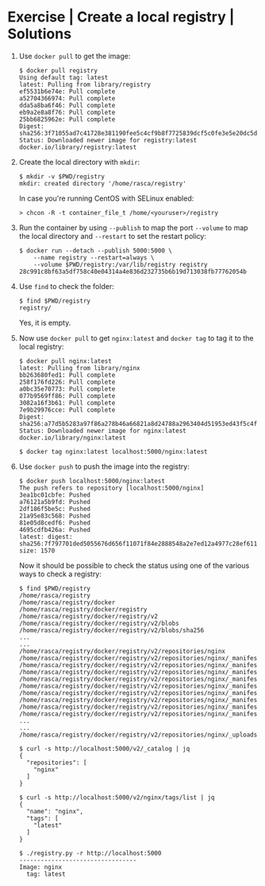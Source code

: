 # Exercise | Create a local registry | Solutions

1. Use `docker pull` to get the image:

   ```console
   $ docker pull registry
   Using default tag: latest
   latest: Pulling from library/registry
   ef5531b6e74e: Pull complete 
   a52704366974: Pull complete 
   dda5a8ba6f46: Pull complete 
   eb9a2e8a8f76: Pull complete 
   25bb6825962e: Pull complete 
   Digest: sha256:3f71055ad7c41728e381190fee5c4cf9b8f7725839dcf5c0fe3e5e20dc5db1fa
   Status: Downloaded newer image for registry:latest
   docker.io/library/registry:latest
   ```

2. Create the local directory with `mkdir`:

   ```console
   $ mkdir -v $PWD/registry
   mkdir: created directory '/home/rasca/registry'
   ```

   In case you're running CentOS with SELinux enabled:

   ```console
   > chcon -R -t container_file_t /home/<youruser>/registry
   ```

3. Run the container by using `--publish` to map the port `--volume` to map the
   local directory and `--restart` to set the restart policy:

   ```console
   $ docker run --detach --publish 5000:5000 \
       --name registry --restart=always \
       --volume $PWD/registry:/var/lib/registry registry
   28c991c8bf63a5df758c40e04314a4e836d232735b6b19d713038fb77762054b
   ```

4. Use `find` to check the folder:

   ```console
   $ find $PWD/registry
   registry/
   ```

   Yes, it is empty.

5. Now use `docker pull` to get `nginx:latest` and `docker tag` to tag it to the
   local registry:

   ```console
   $ docker pull nginx:latest
   latest: Pulling from library/nginx
   bb263680fed1: Pull complete 
   258f176fd226: Pull complete 
   a0bc35e70773: Pull complete 
   077b9569ff86: Pull complete 
   3082a16f3b61: Pull complete 
   7e9b29976cce: Pull complete 
   Digest: sha256:a77d5b5283a97f86a278b46a66821a8d24788a2963404d51953ed43f5c4f61f3
   Status: Downloaded newer image for nginx:latest
   docker.io/library/nginx:latest

   $ docker tag nginx:latest localhost:5000/nginx:latest
   ```

6. Use `docker push` to push the image into the registry:

   ```console
   $ docker push localhost:5000/nginx:latest
   The push refers to repository [localhost:5000/nginx]
   3ea1bc01cbfe: Pushed 
   a76121a5b9fd: Pushed 
   2df186f5be5c: Pushed 
   21a95e83c568: Pushed 
   81e05d8cedf6: Pushed 
   4695cdfb426a: Pushed 
   latest: digest: sha256:7f797701ded5055676d656f11071f84e2888548a2e7ed12a4977c28ef6114b17 size: 1570
   ```

   Now it should be possible to check the status using one of the various ways
   to check a registry:

   ```
   $ find $PWD/registry
   /home/rasca/registry
   /home/rasca/registry/docker
   /home/rasca/registry/docker/registry
   /home/rasca/registry/docker/registry/v2
   /home/rasca/registry/docker/registry/v2/blobs
   /home/rasca/registry/docker/registry/v2/blobs/sha256
   ...
   ...
   /home/rasca/registry/docker/registry/v2/repositories/nginx
   /home/rasca/registry/docker/registry/v2/repositories/nginx/_manifests
   /home/rasca/registry/docker/registry/v2/repositories/nginx/_manifests/revisions
   /home/rasca/registry/docker/registry/v2/repositories/nginx/_manifests/revisions/sha256
   /home/rasca/registry/docker/registry/v2/repositories/nginx/_manifests/revisions/sha256/7f797701ded5055676d656f11071f84e2888548a2e7ed12a4977c28ef6114b17
   /home/rasca/registry/docker/registry/v2/repositories/nginx/_manifests/revisions/sha256/7f797701ded5055676d656f11071f84e2888548a2e7ed12a4977c28ef6114b17/link
   /home/rasca/registry/docker/registry/v2/repositories/nginx/_manifests/tags
   /home/rasca/registry/docker/registry/v2/repositories/nginx/_manifests/tags/latest
   /home/rasca/registry/docker/registry/v2/repositories/nginx/_manifests/tags/latest/index
   /home/rasca/registry/docker/registry/v2/repositories/nginx/_manifests/tags/latest/index/sha256
   ...
   ...
   /home/rasca/registry/docker/registry/v2/repositories/nginx/_uploads

   $ curl -s http://localhost:5000/v2/_catalog | jq
   {
     "repositories": [
       "nginx"
     ]
   }

   $ curl -s http://localhost:5000/v2/nginx/tags/list | jq
   {
     "name": "nginx",
     "tags": [
       "latest"
     ]
   }

   $ ./registry.py -r http://localhost:5000
   ---------------------------------
   Image: nginx
     tag: latest
   ```
